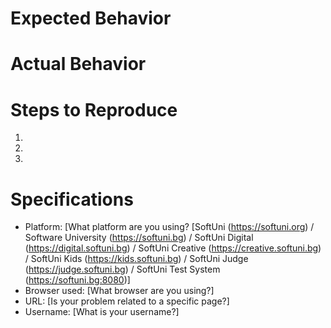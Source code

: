 
# Expected Behavior

# Actual Behavior

# Steps to Reproduce

1.
2.
3.

# Specifications

- Platform: [What platform are you using? [SoftUni (https://softuni.org) / Software University (https://softuni.bg) / SoftUni Digital (https://digital.softuni.bg) / SoftUni Creative (https://creative.softuni.bg) / SoftUni Kids (https://kids.softuni.bg) / SoftUni Judge (https://judge.softuni.bg) / SoftUni Test System (https://softuni.bg:8080)]
- Browser used: [What browser are you using?]
- URL: [Is your problem related to a specific page?]
- Username: [What is your username?]